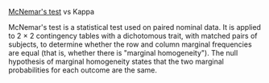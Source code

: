 [McNemar's test](https://en.wikipedia.org/wiki/McNemar%27s_test) vs Kappa

McNemar's test is a statistical test used on paired nominal data. It is applied to 2 × 2 contingency tables with a dichotomous trait, with matched pairs of subjects, to determine whether the row and column marginal frequencies are equal (that is, whether there is "marginal homogeneity"). The null hypothesis of marginal homogeneity states that the two marginal probabilities for each outcome are the same.
